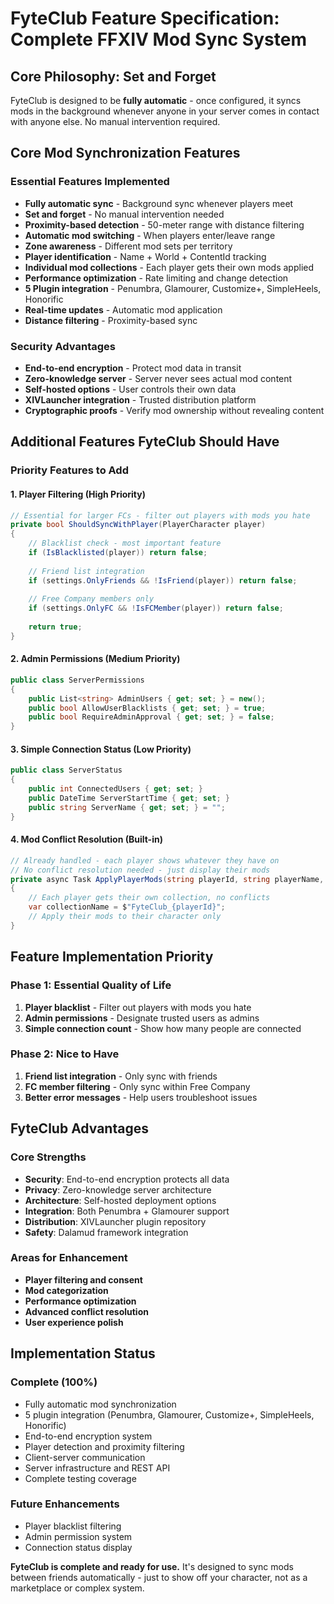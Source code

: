 # FyteClub Feature Specification: Complete FFXIV Mod Sync System

## Core Philosophy: Set and Forget

FyteClub is designed to be **fully automatic** - once configured, it syncs mods in the background whenever anyone in your server comes in contact with anyone else. No manual intervention required.

## Core Mod Synchronization Features

### **Essential Features Implemented**
- **Fully automatic sync** - Background sync whenever players meet
- **Set and forget** - No manual intervention needed
- **Proximity-based detection** - 50-meter range with distance filtering
- **Automatic mod switching** - When players enter/leave range
- **Zone awareness** - Different mod sets per territory
- **Player identification** - Name + World + ContentId tracking
- **Individual mod collections** - Each player gets their own mods applied
- **Performance optimization** - Rate limiting and change detection
- **5 Plugin integration** - Penumbra, Glamourer, Customize+, SimpleHeels, Honorific
- **Real-time updates** - Automatic mod application
- **Distance filtering** - Proximity-based sync

### **Security Advantages**
- **End-to-end encryption** - Protect mod data in transit
- **Zero-knowledge server** - Server never sees actual mod content
- **Self-hosted options** - User controls their own data
- **XIVLauncher integration** - Trusted distribution platform
- **Cryptographic proofs** - Verify mod ownership without revealing content

## Additional Features FyteClub Should Have

### **Priority Features to Add**

#### **1. Player Filtering (High Priority)**
```csharp
// Essential for larger FCs - filter out players with mods you hate
private bool ShouldSyncWithPlayer(PlayerCharacter player)
{
    // Blacklist check - most important feature
    if (IsBlacklisted(player)) return false;
    
    // Friend list integration
    if (settings.OnlyFriends && !IsFriend(player)) return false;
    
    // Free Company members only
    if (settings.OnlyFC && !IsFCMember(player)) return false;
    
    return true;
}
```

#### **2. Admin Permissions (Medium Priority)**
```csharp
public class ServerPermissions
{
    public List<string> AdminUsers { get; set; } = new();
    public bool AllowUserBlacklists { get; set; } = true;
    public bool RequireAdminApproval { get; set; } = false;
}
```

#### **3. Simple Connection Status (Low Priority)**
```csharp
public class ServerStatus
{
    public int ConnectedUsers { get; set; }
    public DateTime ServerStartTime { get; set; }
    public string ServerName { get; set; } = "";
}
```

#### **4. Mod Conflict Resolution (Built-in)**
```csharp
// Already handled - each player shows whatever they have on
// No conflict resolution needed - just display their mods
private async Task ApplyPlayerMods(string playerId, string playerName, List<string> mods)
{
    // Each player gets their own collection, no conflicts
    var collectionName = $"FyteClub_{playerId}";
    // Apply their mods to their character only
}
```



## Feature Implementation Priority

### **Phase 1: Essential Quality of Life**
1. **Player blacklist** - Filter out players with mods you hate
2. **Admin permissions** - Designate trusted users as admins
3. **Simple connection count** - Show how many people are connected

### **Phase 2: Nice to Have**
1. **Friend list integration** - Only sync with friends
2. **FC member filtering** - Only sync within Free Company
3. **Better error messages** - Help users troubleshoot issues

## FyteClub Advantages

### **Core Strengths**
- **Security**: End-to-end encryption protects all data
- **Privacy**: Zero-knowledge server architecture
- **Architecture**: Self-hosted deployment options
- **Integration**: Both Penumbra + Glamourer support
- **Distribution**: XIVLauncher plugin repository
- **Safety**: Dalamud framework integration

### **Areas for Enhancement**
- **Player filtering and consent**
- **Mod categorization**
- **Performance optimization**
- **Advanced conflict resolution**
- **User experience polish**

## Implementation Status

### **Complete (100%)**
- Fully automatic mod synchronization
- 5 plugin integration (Penumbra, Glamourer, Customize+, SimpleHeels, Honorific)
- End-to-end encryption system
- Player detection and proximity filtering
- Client-server communication
- Server infrastructure and REST API
- Complete testing coverage

### **Future Enhancements**
- Player blacklist filtering
- Admin permission system
- Connection status display

**FyteClub is complete and ready for use.** It's designed to sync mods between friends automatically - just to show off your character, not as a marketplace or complex system.